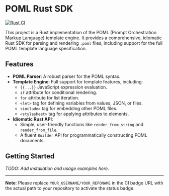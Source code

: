 # POML Rust SDK

[![Rust CI](https://github.com/YOUR_USERNAME/YOUR_REPONAME/actions/workflows/rust.yml/badge.svg)](https://github.com/YOUR_USERNAME/YOUR_REPONAME/actions/workflows/rust.yml)

This project is a Rust implementation of the POML (Prompt Orchestration Markup Language) template engine. It provides a comprehensive, idiomatic Rust SDK for parsing and rendering `.poml` files, including support for the full POML template language specification.

## Features

*   **POML Parser**: A robust parser for the POML syntax.
*   **Template Engine**: Full support for template features, including:
    *   `{{...}}` JavaScript expression evaluation.
    *   `if` attribute for conditional rendering.
    *   `for` attribute for list iteration.
    *   `<let>` tag for defining variables from values, JSON, or files.
    *   `<include>` tag for embedding other POML files.
    *   `<stylesheet>` tag for applying attributes to elements.
*   **Idiomatic Rust API**:
    *   Simple, user-friendly functions like `render_from_string` and `render_from_file`.
    *   A fluent `Builder` API for programmatically constructing POML documents.

## Getting Started

*TODO: Add installation and usage examples here.*

---
**Note**: Please replace `YOUR_USERNAME/YOUR_REPONAME` in the CI badge URL with the actual path to your repository to activate the status badge.